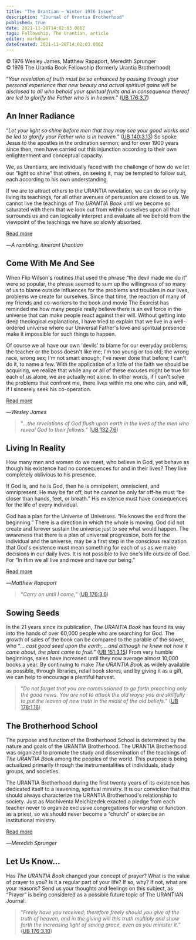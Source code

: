 ```yaml
---
title: "The Urantian — Winter 1976 Issue"
description: "Journal of Urantia Brotherhood"
published: true
date: 2021-11-28T14:02:03.086Z
tags: Fellowship, The Urantian, article
editor: markdown
dateCreated: 2021-11-28T14:02:03.086Z
---
```


<p class="v-card v-sheet theme--light grey lighten-3 px-2">© 1976 Wesley James, Matthew Rapaport, Meredith Sprunger<br>© 1976 The Urantia Book Fellowship (formerly Urantia Brotherhood)</p>

“_Your revelation of truth must be so enhanced by passing through your personal experience that new beauty and actual spiritual gains will be disclosed to all who behold your spiritual fruits and in consequence thereof are led to glorify the Father who is in heaven._” ([UB 176:3.7](/en/The_Urantia_Book/176#p3_7))

## An Inner Radiance

“_Let your light so shine before men that they may see your good works and be led to glorify your Father who is in heaven._” ([UB 140:3.13](/en/The_Urantia_Book/140#p3_13)) So spoke Jesus to the apostles in the ordination sermon; and for over 1900 years since then, men have carried out this injunction according to their own enlightenment and conceptual capacity.

We, as Urantians, are individually faced with the challenge of how do we let our “light so shine” that others, on seeing it, may be tempted to follow suit, each according to his own understanding.

If we are to attract others to the URANTIA revelation, we can do so only by living its teachings, for all other avenues of persuasion are closed to us. We cannot live the teachings of _The URANTIA Book_ until we become so saturated with them that we look out from within ourselves upon all that surrounds us and can logically interpret and evaluate all we behold from the viewpoint of the teachings we have so slowly absorbed.

[Read more](/en/article/The_Urantian/An_Inner_Radiance)

—_A rambling, itinerant Urantian_

## Come With Me And See

When Flip Wilson's routines that used the phrase “the devil made me do it” were so popular, the phrase seemed to sum up the willingness of so many of us to blame outside influences for the problems and troubles in our lives, problems we create for ourselves. Since that time, the reaction of many of my friends and co-workers to the book and movie The Exorcist has reminded me how many people really believe there is an evil force in the universe that can make people react against their will. Without getting into deep theological explanations, I have tried to explain that we live in a well-ordered universe where our Universal Father's love and spiritual presence make it impossible for such things to happen.

Of course we all have our own 'devils' to blame for our everyday problems; the teacher or the boss doesn't like me; I'm too young or too old; the wrong race, wrong sex; I'm not smart enough; I've never done that before; I can't do it, to name a few. With the application of a little of the faith we should be acquiring, we realize that while any or all of these excuses might be true for each of us alone, we are actually not alone. In other words, if I can't solve the problems that confront me, there lives within me one who can, and will, if I sincerely seek his co-operation.

[Read more](/en/article/Wesley_James/Come_With_Me_And_See)

—_Wesley James_

> “_...the revelations of God flush upon earth in the lives of the men who reveal God to their fellows._” ([UB 132:7.6](/en/The_Urantia_Book/132#p7_6))

## Living In Reality

How many men and women do we meet, who believe in God, yet behave as though his existence had no consequences for and in their lives? They live completely oblivious to his presence.

If God is, and he is God, then he is omnipotent, omniscient, and omnipresent. He may be far off, but he cannot be only far off-he must “be closer than hands, feet, or breath.” His existence must have consequences for the life of every individual.

God has a plan for the Universe of Universes. “He knows the end from the beginning.” There is a direction in which the whole is moving. God did not create and forever sustain the universe just to see what would happen. The awareness that there is a plan of universal progression, both for the individual and the universe, may be a first step in the conscious realization that God's existence must mean something for each of us as we make decisions in our daily lives. It is not possible to live one's life outside of God. For “In Him we all live and move and have our being.”

[Read more](/en/article/Matthew_Rapaport/Living_In_Reality)

—_Matthew Rapaport_

> “_Carry on until I come,_” ([UB 176:3.6](/en/The_Urantia_Book/176#p3_6))

## Sowing Seeds

In the 21 years since its publication, _The URANTIA Book_ has found its way into the hands of over 60,000 people who are searching for God. The growth of sales of the book can be compared to the parable of the sower, who “_... cast good seed upon the earth;... and although he knew not how it came about, the plant came to fruit._” ([UB 151:3.15](/en/The_Urantia_Book/151#p3_15)) From very humble beginnings, sales have increased until they now average almost 10,000 books a year. By continuing to make _The URANTIA Book_ as widely available as possible, through libraries, retail book stores, and by giving it as a gift, we can help to encourage a plentiful harvest.

> “_Do not forget that you are commissioned to go forth preaching only the good news. You are not to attack the old ways; you are skillfully to put the leaven of new truth in the midst of the old beliefs._” ([UB 178:1.16](/en/The_Urantia_Book/178#p1_16))

## The Brotherhood School

The purpose and function of the Brotherhood School is determined by the nature and goals of the URANTIA Brotherhood. The URANTIA Brotherhood was organized to promote the study and dissemination of the teachings of _The URANTIA Book_ among the peoples of the world. This purpose is being actualized primarily through the instrumentalities of individuals, study groups, and societies.

The URANTIA Brotherhood during the first twenty years of its existence has dedicated itself to a leavening, spiritual ministry. It is our conviction that this should always characterize the URANTIA Brotherhood's relationship to society. Just as Machiventa Melchizedek exacted a pledge from each teacher never to organize exclusive congregations for worship or function as a priest, so we should never become a “church” or exercise an institutional ministry.

[Read more](/en/article/Meredith_Sprunger/The_Brotherhood_School)

—_Meredith Sprunger_

## Let Us Know...

Has _The URANTIA Book_ changed your concept of prayer? What is the value of prayer to you? Is it a regular part of your life? If so, why? If not, what are your reasons? Send us your thoughts and feelings on this subject, as “Prayer” is being considered as a possible future topic of The URANTIAN Journal.

> “_Freely have you received; therefore freely should you give of the truth of heaven, and in the giving will this truth multiply and show forth the increasing light of saving grace, even as you minister it._” ([UB 176:3.10](/en/The_Urantia_Book/176#p3_10))

